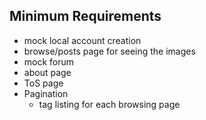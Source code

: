 ## Minimum Requirements
+ mock local account creation
+ browse/posts page for seeing the images
+ mock forum
+ about page
+ ToS page
+ Pagination
  + tag listing for each browsing page